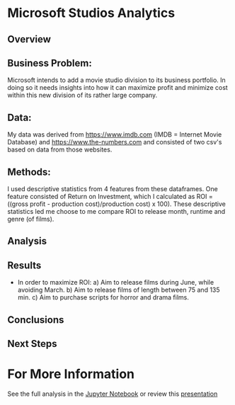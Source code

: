 # Microsoft Studios Analytics

## Overview

## Business Problem:

Microsoft intends to add a movie studio division to its business portfolio. In doing so it needs insights into how it can maximize profit and minimize cost within this new division of its rather large company.

## Data:
My data was derived from https://www.imdb.com (IMDB = Internet Movie Database) and https://www.the-numbers.com and consisted of two csv's based on data from those websites.

## Methods:
I used descriptive statistics from 4 features from these dataframes. One feature consisted of Return on Investment, which I calculated as ROI = ((gross profit - production cost)/production cost) x 100).
These descriptive statistics led me choose to me compare ROI to release month, runtime and genre (of films).

## Analysis


## Results
- In order to maximize ROI:
a) Aim to release films during June, while avoiding March.
b) Aim to release films of length between 75 and 135 min.
c) Aim to purchase scripts for horror and drama films.

## Conclusions

## Next Steps

# For More Information

See the full analysis in the [Jupyter Notebook](./Jupyter_Notebook.ipynb) or review this [presentation](.Microsoft_Insights.pdf)


